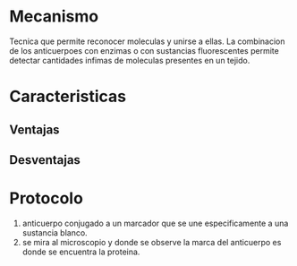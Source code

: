 # Mecanismo

Tecnica que permite reconocer moleculas y unirse a ellas. La combinacion de los anticuerpoes con enzimas o con sustancias fluorescentes permite detectar cantidades infimas de moleculas presentes en un tejido.

# Caracteristicas

## Ventajas

## Desventajas

# Protocolo

1. anticuerpo conjugado a un marcador que se une especificamente a una sustancia blanco.
2. se mira al microscopio y donde se observe la marca del anticuerpo es donde se encuentra la proteina.
